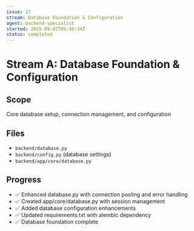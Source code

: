 ```yaml
---
issue: 17
stream: Database Foundation & Configuration
agent: backend-specialist
started: 2025-09-02T05:48:34Z
status: completed
---
```


# Stream A: Database Foundation & Configuration

## Scope
Core database setup, connection management, and configuration

## Files
- `backend/database.py`
- `backend/config.py` (database settings)
- `backend/app/core/database.py`

## Progress
- ✅ Enhanced database.py with connection pooling and error handling
- ✅ Created app/core/database.py with session management
- ✅ Added database configuration enhancements
- ✅ Updated requirements.txt with alembic dependency
- ✅ Database foundation complete

